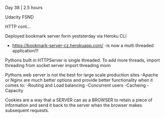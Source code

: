 Day 38 | 2.5 hours

Udacity FSND

HTTP cont...

Deployed bookmark server form yeststerday via Heroku CLI
- https://bookmark-server-cz.herokuapp.com/
    -is now a multi threaded application!!!

Pythons built in HTTPServer is single threaded. To add more threads, import threading from socket server import threading mixin

Pythons web server is not the best for large scale production sites
    -Apache or Nginx are much better options and provide better functionality when it comes to:
        -Routing and Load balancing
        -Concurrent users
        -Cacheing
        -Capacity

Cookies are a way that a SERVER can as a BROWSER to retain a piece of information and send it back to the server when the browser makes subsequent requests.

